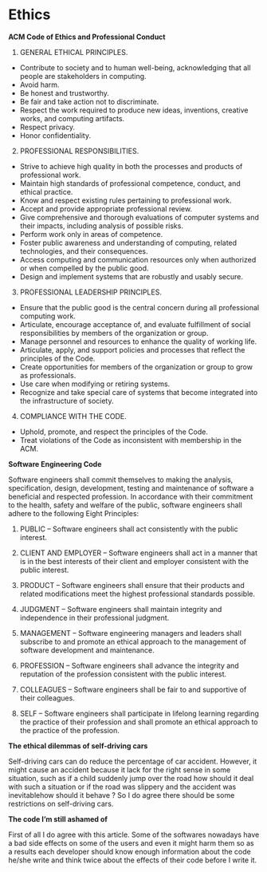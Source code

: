 # Ethics

**ACM Code of Ethics and Professional Conduct**

1. GENERAL ETHICAL PRINCIPLES.

- Contribute to society and to human well-being, acknowledging that all people are stakeholders in computing.
- Avoid harm.
- Be honest and trustworthy.
- Be fair and take action not to discriminate.
- Respect the work required to produce new ideas, inventions, creative works, and computing artifacts.
- Respect privacy.
- Honor confidentiality.

2. PROFESSIONAL RESPONSIBILITIES.

- Strive to achieve high quality in both the processes and products of professional work.
- Maintain high standards of professional competence, conduct, and ethical practice.
- Know and respect existing rules pertaining to professional work.
- Accept and provide appropriate professional review.
- Give comprehensive and thorough evaluations of computer systems and their impacts, including analysis of possible risks.
- Perform work only in areas of competence.
- Foster public awareness and understanding of computing, related technologies, and their consequences.
- Access computing and communication resources only when authorized or when compelled by the public good.
- Design and implement systems that are robustly and usably secure.

3. PROFESSIONAL LEADERSHIP PRINCIPLES.

- Ensure that the public good is the central concern during all professional computing work.
- Articulate, encourage acceptance of, and evaluate fulfillment of social responsibilities by members of the organization or group.
- Manage personnel and resources to enhance the quality of working life.
- Articulate, apply, and support policies and processes that reflect the principles of the Code.
- Create opportunities for members of the organization or group to grow as professionals.
- Use care when modifying or retiring systems.
- Recognize and take special care of systems that become integrated into the infrastructure of society.

4. COMPLIANCE WITH THE CODE.

- Uphold, promote, and respect the principles of the Code.
- Treat violations of the Code as inconsistent with membership in the ACM.

**Software Engineering Code**

Software engineers shall commit themselves to making the analysis, specification, design, development, testing and maintenance of software a beneficial and respected profession. In accordance with their commitment to the health, safety and welfare of the public, software engineers shall adhere to the following Eight Principles:

1. PUBLIC – Software engineers shall act consistently with the public interest.

2. CLIENT AND EMPLOYER – Software engineers shall act in a manner that is in the best interests of their client and employer consistent with the public interest.

3. PRODUCT – Software engineers shall ensure that their products and related modifications meet the highest professional standards possible.

4. JUDGMENT – Software engineers shall maintain integrity and independence in their professional judgment.

5. MANAGEMENT – Software engineering managers and leaders shall subscribe to and promote an ethical approach to the management of software development and maintenance.

6. PROFESSION – Software engineers shall advance the integrity and reputation of the profession consistent with the public interest.

7. COLLEAGUES – Software engineers shall be fair to and supportive of their colleagues.

8. SELF – Software engineers shall participate in lifelong learning regarding the practice of their profession and shall promote an ethical approach to the practice of the profession.

**The ethical dilemmas of self-driving cars**

Self-driving cars can do reduce the percentage of car accident. However, it might cause an accident because it lack for the right sense in some situation, such as if a child suddenly jump over the road how should it deal with such a situation or if the road was slippery and the accident was inevitablehow should it behave ? So I do agree there should be some restrictions on self-driving cars.

**The code I’m still ashamed of**

First of all I do agree with this article. Some of the softwares nowadays have a bad side effects on some of the users and even it might harm them so as a results each developer should know enough information about the code he/she write and think twice about the effects of their code before I write it.
